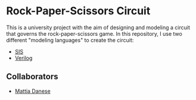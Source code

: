 # Rock-Paper-Scissors Circuit
This is a university project with the aim of designing and modeling a circuit that governs the rock-paper-scissors game.
In this repository, I use two different "modeling languages" to create the circuit:
- [SIS](https://bettersis.readthedocs.io/en/latest/tutorials/tutorials.html)
- [Verilog](https://it.wikipedia.org/wiki/Verilog)

## Collaborators
- [Mattia Danese](https://github.com/mattiadane)